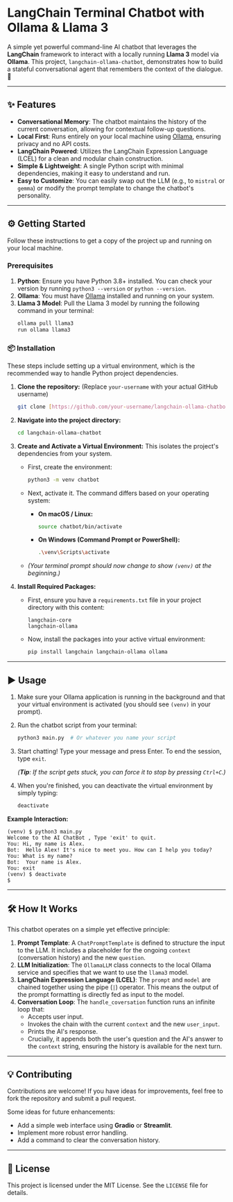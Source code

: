 # LangChain Terminal Chatbot with Ollama & Llama 3

A simple yet powerful command-line AI chatbot that leverages the **LangChain** framework to interact with a locally running **Llama 3** model via **Ollama**. This project, `langchain-ollama-chatbot`, demonstrates how to build a stateful conversational agent that remembers the context of the dialogue. 🚀

---

## ✨ Features

* **Conversational Memory**: The chatbot maintains the history of the current conversation, allowing for contextual follow-up questions.
* **Local First**: Runs entirely on your local machine using [Ollama](https://ollama.com/), ensuring privacy and no API costs.
* **LangChain Powered**: Utilizes the LangChain Expression Language (LCEL) for a clean and modular chain construction.
* **Simple & Lightweight**: A single Python script with minimal dependencies, making it easy to understand and run.
* **Easy to Customize**: You can easily swap out the LLM (e.g., to `mistral` or `gemma`) or modify the prompt template to change the chatbot's personality.

---

## ⚙️ Getting Started

Follow these instructions to get a copy of the project up and running on your local machine.

### Prerequisites

1.  **Python**: Ensure you have Python 3.8+ installed. You can check your version by running `python3 --version` or `python --version`.
2.  **Ollama**: You must have [Ollama](https://ollama.com/) installed and running on your system.
3.  **Llama 3 Model**: Pull the Llama 3 model by running the following command in your terminal:
    ```sh
    ollama pull llama3
    run ollama llama3
    ```

### 📦 Installation

These steps include setting up a virtual environment, which is the recommended way to handle Python project dependencies.

1.  **Clone the repository:** (Replace `your-username` with your actual GitHub username)
    ```sh
    git clone [https://github.com/your-username/langchain-ollama-chatbot.git](https://github.com/your-username/langchain-ollama-chatbot.git)
    ```

2.  **Navigate into the project directory:**
    ```sh
    cd langchain-ollama-chatbot
    ```

3.  **Create and Activate a Virtual Environment:** This isolates the project's dependencies from your system.

    * First, create the environment:
        ```sh
        python3 -m venv chatbot 
        ```
    * Next, activate it. The command differs based on your operating system:

        * **On macOS / Linux:**
            ```sh
            source chatbot/bin/activate
            ```
        * **On Windows (Command Prompt or PowerShell):**
            ```sh
            .\venv\Scripts\activate
            ```
    * *(Your terminal prompt should now change to show `(venv)` at the beginning.)*

4.  **Install Required Packages:**

    * First, ensure you have a `requirements.txt` file in your project directory with this content:
        ```
        langchain-core
        langchain-ollama
        ```
    * Now, install the packages into your active virtual environment:
        ```sh
        pip install langchain langchain-ollama ollama 
        ```

---

## ▶️ Usage

1.  Make sure your Ollama application is running in the background and that your virtual environment is activated (you should see `(venv)` in your prompt).

2.  Run the chatbot script from your terminal:
    ```sh
    python3 main.py  # Or whatever you name your script
    ```

3.  Start chatting! Type your message and press Enter. To end the session, type `exit`.

    *(**Tip**: If the script gets stuck, you can force it to stop by pressing `Ctrl+C`.)*

4.  When you're finished, you can deactivate the virtual environment by simply typing:
    ```sh
    deactivate
    ```

**Example Interaction:**
```
(venv) $ python3 main.py
Welcome to the AI ChatBot , Type 'exit' to quit. 
You: Hi, my name is Alex.
Bot:  Hello Alex! It's nice to meet you. How can I help you today?
You: What is my name?
Bot:  Your name is Alex.
You: exit
(venv) $ deactivate
$
```

---

## 🛠️ How It Works

This chatbot operates on a simple yet effective principle:

1.  **Prompt Template**: A `ChatPromptTemplate` is defined to structure the input to the LLM. It includes a placeholder for the ongoing `context` (conversation history) and the new `question`.
2.  **LLM Initialization**: The `OllamaLLM` class connects to the local Ollama service and specifies that we want to use the `llama3` model.
3.  **LangChain Expression Language (LCEL)**: The `prompt` and `model` are chained together using the pipe (`|`) operator. This means the output of the prompt formatting is directly fed as input to the model.
4.  **Conversation Loop**: The `handle_coversation` function runs an infinite loop that:
    * Accepts user input.
    * Invokes the chain with the current `context` and the new `user_input`.
    * Prints the AI's response.
    * Crucially, it appends both the user's question and the AI's answer to the `context` string, ensuring the history is available for the next turn.

---

## 💡 Contributing

Contributions are welcome! If you have ideas for improvements, feel free to fork the repository and submit a pull request.

Some ideas for future enhancements:
* Add a simple web interface using **Gradio** or **Streamlit**.
* Implement more robust error handling.
* Add a command to clear the conversation history.

---

## 📄 License

This project is licensed under the MIT License. See the `LICENSE` file for details.
